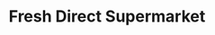 ---
title: "Fresh Direct Supermarket"
url: /ulliyeri/fresh-direct-supermarket/
shop: supermarket
---